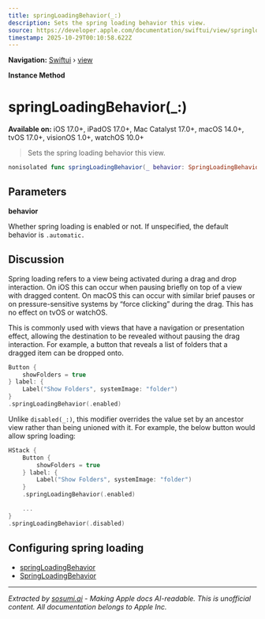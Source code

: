 ```yaml
---
title: springLoadingBehavior(_:)
description: Sets the spring loading behavior this view.
source: https://developer.apple.com/documentation/swiftui/view/springloadingbehavior(_:)
timestamp: 2025-10-29T00:10:58.622Z
---
```


**Navigation:** [Swiftui](/documentation/swiftui) › [view](/documentation/swiftui/view)

**Instance Method**

# springLoadingBehavior(_:)

**Available on:** iOS 17.0+, iPadOS 17.0+, Mac Catalyst 17.0+, macOS 14.0+, tvOS 17.0+, visionOS 1.0+, watchOS 10.0+

> Sets the spring loading behavior this view.

```swift
nonisolated func springLoadingBehavior(_ behavior: SpringLoadingBehavior) -> some View
```

## Parameters

**behavior**

Whether spring loading is enabled or not. If unspecified, the default behavior is `.automatic.`



## Discussion

Spring loading refers to a view being activated during a drag and drop interaction. On iOS this can occur when pausing briefly on top of a view with dragged content. On macOS this can occur with similar brief pauses or on pressure-sensitive systems by “force clicking” during the drag. This has no effect on tvOS or watchOS.

This is commonly used with views that have a navigation or presentation effect, allowing the destination to be revealed without pausing the drag interaction. For example, a button that reveals a list of folders that a dragged item can be dropped onto.

```swift
Button {
    showFolders = true
} label: {
    Label("Show Folders", systemImage: "folder")
}
.springLoadingBehavior(.enabled)
```

Unlike `disabled(_:)`, this modifier overrides the value set by an ancestor view rather than being unioned with it. For example, the below button would allow spring loading:

```swift
HStack {
    Button {
        showFolders = true
    } label: {
        Label("Show Folders", systemImage: "folder")
    }
    .springLoadingBehavior(.enabled)

    ...
}
.springLoadingBehavior(.disabled)
```

## Configuring spring loading

- [springLoadingBehavior](/documentation/swiftui/environmentvalues/springloadingbehavior)
- [SpringLoadingBehavior](/documentation/swiftui/springloadingbehavior)

---

*Extracted by [sosumi.ai](https://sosumi.ai) - Making Apple docs AI-readable.*
*This is unofficial content. All documentation belongs to Apple Inc.*

